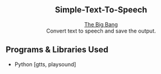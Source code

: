 <h2 align="center">Simple-Text-To-Speech</h2>

<p align="center">
  <a href="https://websites.umich.edu/~gs265/bigbang.htm" target="_blank">The Big Bang</a><br>
  Convert text to speech and save the output.
</p>

## Programs & Libraries Used

- Python [gtts, playsound]
